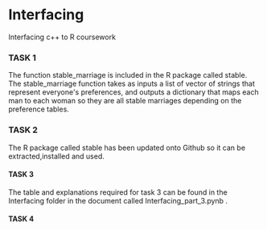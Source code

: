 # Interfacing
Interfacing c++ to R coursework

### TASK 1

The function stable_marriage is included in the R package called stable. The stable_marriage function takes as inputs a list of vector of strings that represent everyone's preferences, and outputs a dictionary that maps each man to each woman so they are all stable marriages depending on the preference tables. 

### TASK 2

The R package called stable has been updated onto Github so it can be extracted,installed and used.

#### TASK 3

The table and explanations required for task 3 can be found in the Interfacing folder in the document called Interfacing_part_3.pynb .

#### TASK 4

